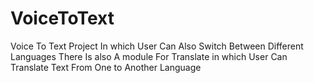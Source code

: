 # VoiceToText
Voice To Text Project In which User Can Also Switch Between Different Languages
There Is also A module For Translate in which User Can Translate Text From One to Another Language
